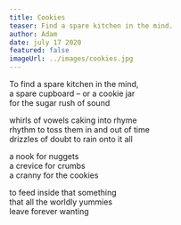 ```yaml
---
title: Cookies
teaser: Find a spare kitchen in the mind.
author: Adam
date: july 17 2020
featured: false
imageUrl: ../images/cookies.jpg
---
```


To find a spare kitchen in the mind,  
a spare cupboard – or a cookie jar  
for the sugar rush of sound

whirls of vowels caking into rhyme  
rhythm to toss them in and out of time  
drizzles of doubt to rain onto it all

a nook for nuggets  
a crevice for crumbs  
a cranny for the cookies

to feed inside that something  
that all the worldly yummies  
leave forever wanting
